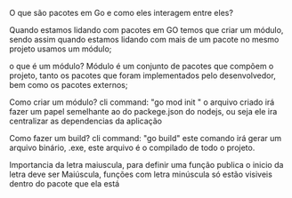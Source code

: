 O que são pacotes em Go e como eles interagem entre eles?

Quando estamos lidando com pacotes em GO temos que criar um módulo, sendo assim quando estamos lidando com mais de um
pacote no mesmo projeto usamos um módulo;

o que é um módulo?
  Módulo é um conjunto de pacotes que compõem o projeto, tanto os pacotes que foram implementados pelo desenvolvedor, bem como
os pacotes externos;

Como criar um módulo?
    cli command: "go mod init <module-name>"
    o arquivo criado irá fazer um papel semelhante ao do packege.json do nodejs, ou seja ele ira centralizar as
dependencias da aplicação

Como fazer um build?
    cli command: "go build"
    este comando irá gerar um arquivo binário, .exe, este arquivo é o compilado de todo o projeto.

Importancia da letra maiuscula, para definir uma função publica o inicio da letra deve ser Maiúscula, funções com letra minúscula só estão visiveis dentro do pacote que ela está
